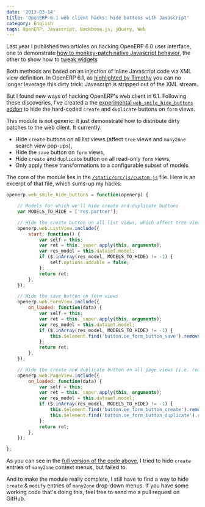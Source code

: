 ```yaml
---
date: '2013-03-14'
title: 'OpenERP 6.1 web client hacks: hide buttons with Javascript'
category: English
tags: OpenERP, Javascript, Backbone.js, jQuery, Web
---
```


Last year I published two articles on hacking OpenERP 6.0 user interface, one to demonstrate [how to monkey-patch native Javascript behavior]({filename}/2012/how-to-monkey-patch-openerp-native-javascript.md), the other to show how to [tweak widgets]({filename}/2012/hacking-openerp-60-user-interface-javascript.md)

Both methods are based on an injection of inline Javascript code via XML view definition. In OpenERP 6.1, as [highlighted by Timothy](https://kevin.deldycke.com/2012/how-to-monkey-patch-openerp-native-javascript/#comment-769313088) you can no longer leverage this dirty trick: Javascript is stripped out of the XML stream.

But I found new ways of hacking OpenERP's web client in 6.1. Following these discoveries, I've created a the [experimental `web_smile_hide_buttons` addon](https://github.com/Smile-SA/smile_openerp_addons_6.1/tree/master/web_smile_hide_buttons/) to hide the hard-coded `create` and `duplicate` buttons on `form` views.

This module is not generic: it just demonstrate how to distribute dirty patches to the web client. It currently:

- Hide `create` buttons on all list views (affect `tree` views and `many2one` search view pop-ups),
- Hide the `save` button on `form` views,
- Hide `create` and `duplicate` button on all read-only `form` views,
- Only apply these transformations to a configurable subset of models.

The core of the module lies in the [`/static/src/js/custom.js`](https://github.com/Smile-SA/smile_openerp_addons_6.1/blob/master/web_smile_hide_buttons/static/src/js/custom.js) file. Here is an excerpt of that file, which sums-up my hacks:

```javascript
openerp.web_smile_hide_buttons = function(openerp) {

    // Models for which we'll hide create and duplicate buttons
    var MODELS_TO_HIDE = ['res.partner'];

    // Hide the create button on all list views, which affect tree views and many2one pop-up search view
    openerp.web.ListView.include({
        start: function() {
            var self = this;
            var ret = this._super.apply(this, arguments);
            var res_model = this.dataset.model;
            if ($.inArray(res_model, MODELS_TO_HIDE) != -1) {
                self.options.addable = false;
            };
            return ret;
        },
    });

    // Hide the save button on form views
    openerp.web.FormView.include({
        on_loaded: function(data) {
            var self = this;
            var ret = this._super.apply(this, arguments);
            var res_model = this.dataset.model;
            if ($.inArray(res_model, MODELS_TO_HIDE) != -1) {
                this.$element.find('button.oe_form_button_save').remove();
            };
            return ret;
        },
    });

    // Hide the create and duplicate button on all page views (i.e. read-only form views)
    openerp.web.PageView.include({
        on_loaded: function(data) {
            var self = this;
            var ret = this._super.apply(this, arguments);
            var res_model = this.dataset.model;
            if ($.inArray(res_model, MODELS_TO_HIDE) != -1) {
                this.$element.find('button.oe_form_button_create').remove();
                this.$element.find('button.oe_form_button_duplicate').remove();
            };
            return ret;
        },
    });

};
```

As you can see in the [full version of the code above](https://github.com/Smile-SA/smile_openerp_addons_6.1/blob/master/web_smile_hide_buttons/static/src/js/custom.js), I tried to hide `create` entries of `many2one` context menus, but failed to.

And to make the module really complete, I still have to find a way to hide `create` & `modify` entries of `many2one` drop-down menus. If you have some working code that's doing this, feel free to send me a pull request on GitHub.
